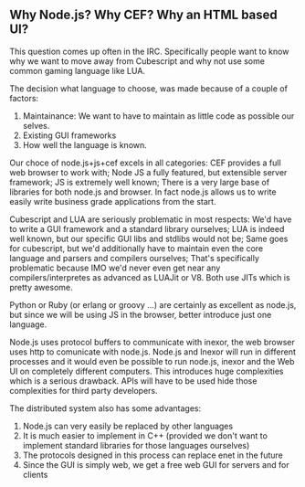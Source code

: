 ## Why Node.js? Why CEF? Why an HTML based UI?

This question comes up often in the IRC. Specifically people want to know why we want to move away from Cubescript and why not use some common gaming language like LUA.


The decision what language to choose, was made because of a couple of factors:

1. Maintainance: We want to have to maintain as little code as possible our selves.
2. Existing GUI frameworks
3. How well the language is known.

Our choce of node.js+js+cef excels in all categories:
CEF provides a full web browser to work with;
Node JS a fully featured, but extensible server framework;
JS is extremely well known;
There is a very large base of libraries for both node.js and browser. In fact node.js allows us to write easily write business grade applications from the start.

Cubescript and LUA are seriously problematic in most respects:
We'd have to write a GUI framework and a standard library ourselves;
LUA is indeed well known, but our specific GUI libs and stdlibs would not be;
Same goes for cubescript, but we'd additionally have to maintain even the core language and parsers and compilers ourselves;
That's specifically problematic because IMO we'd never even get near any compilers/interpretes as advanced as LUAJit or V8. Both use JITs which is pretty awesome.

Python or Ruby (or erlang or groovy ...) are certainly as excellent as node.js, but since we will be using JS in the browser, better introduce just one language.

Node.js uses protocol buffers to communicate with inexor, the web browser uses http to comunicate with node.js. Node.js and Inexor will run in different processes and it would even be possible to run node.js, inexor and the Web UI on completely different computers. This introduces huge complexities which is a serious drawback.
APIs will have to be used hide those complexities for third party developers.

The distributed system also has some advantages:

1. Node.js can very easily be replaced by other languages
2. It is much easier to implement in C++  (provided we don't want to implement standard libraries for those languages ourselves)
3. The protocols designed in this process can replace enet in the future
4. Since the GUI is simply web, we get a free web GUI for servers and for clients
